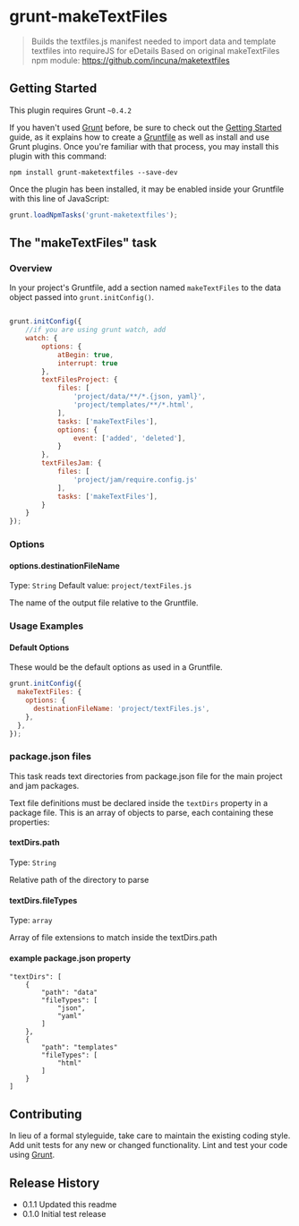 # grunt-makeTextFiles

> Builds the textfiles.js manifest needed to import data and template textfiles into requireJS for eDetails
> Based on original makeTextFiles npm module: https://github.com/incuna/maketextfiles

## Getting Started
This plugin requires Grunt `~0.4.2`

If you haven't used [Grunt](http://gruntjs.com/) before, be sure to check out the [Getting Started](http://gruntjs.com/getting-started) guide, as it explains how to create a [Gruntfile](http://gruntjs.com/sample-gruntfile) as well as install and use Grunt plugins. Once you're familiar with that process, you may install this plugin with this command:

```shell
npm install grunt-maketextfiles --save-dev
```

Once the plugin has been installed, it may be enabled inside your Gruntfile with this line of JavaScript:

```js
grunt.loadNpmTasks('grunt-maketextfiles');
```

## The "makeTextFiles" task

### Overview
In your project's Gruntfile, add a section named `makeTextFiles` to the data object passed into `grunt.initConfig()`.

```js

grunt.initConfig({
    //if you are using grunt watch, add
    watch: {
        options: {
            atBegin: true,
            interrupt: true
        },
        textFilesProject: {
            files: [
                'project/data/**/*.{json, yaml}',
                'project/templates/**/*.html',
            ],
            tasks: ['makeTextFiles'],
            options: {
                event: ['added', 'deleted'],
            }
        },
        textFilesJam: {
            files: [
                'project/jam/require.config.js'
            ],
            tasks: ['makeTextFiles'],
        }
    }
});
```

### Options

#### options.destinationFileName
Type: `String`
Default value: `project/textFiles.js`

The name of the output file relative to the Gruntfile.

### Usage Examples

#### Default Options
These would be the default options as used in a Gruntfile.

```js
grunt.initConfig({
  makeTextFiles: {
    options: {
      destinationFileName: 'project/textFiles.js',
    },
  },
});
```

### package.json files
This task reads text directories from package.json file for the main project and jam packages.

Text file definitions must be declared inside the `textDirs` property in a package file. This is an array of objects to parse, each containing these properties:

#### textDirs.path
Type: `String`

Relative path of the directory to parse

#### textDirs.fileTypes
Type: `array`

Array of file extensions to match inside the textDirs.path

#### example package.json property

```
"textDirs": [
    {
        "path": "data"
        "fileTypes": [
            "json",
            "yaml"
        ] 
    },
    {
        "path": "templates"
        "fileTypes": [
            "html"
        ] 
    }
]
```

## Contributing
In lieu of a formal styleguide, take care to maintain the existing coding style. Add unit tests for any new or changed functionality. Lint and test your code using [Grunt](http://gruntjs.com/).

## Release History

* 0.1.1 Updated this readme
* 0.1.0 Initial test release
